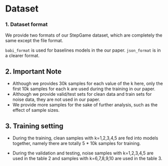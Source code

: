 # Dataset

### 1. Dataset format
We provide two formats of our StepGame dataset, which are completely the same except the file format.

`babi_format` is  used for baselines models in the our paper.
`json_format` is in a clearer format.

## 2. Important Note

* Although we provides 30k samples for each value of the k here, only the first 10k samples for each k are used during the training in our paper. 
* Although we provide valid/test sets for clean data and train sets for noise data, they are not used in our paper. 
* We provide more samples for the sake of further analysis, such as the effect of sample sizes.

## 3. Training setting
* During the training, clean samples with k=1,2,3,4,5 are fed into models together, namely there are totally 5 * 10k samples for training. 

*   During the validation and testing, noise samples with k=1,2,3,4,5 are used in the table 2 and samples with k=6,7,8,9,10 are used in the table 3. 

<!-- ## 3. Generate more samples
```
python parameterized_step_game_8relation.py --seed 123
``` -->
